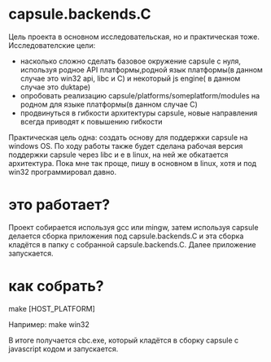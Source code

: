 capsule.backends.C
==========

Цель проекта в основном исследовательская, но и практическая тоже. 
Исследователские цели:
+ насколько сложно сделать базовое окружение capsule с нуля, используя родное API платформы,родной язык платформы(в данном случае это win32 api, libc и С) и некоторый js engine( в данном случае это duktape)
+ опробовать реализацию capsule/platforms/someplatform/modules на родном для языке платформы(в данном случае C)
+ продвинуться в гибкости архитектуры capsule, новые направления всегда приводят к повышению гибкости

Практическая цель одна: создать основу для поддержки capsule на windows OS. По ходу работы также будет сделана рабочая версия поддержки capsule через libc и e в linux, на ней же обкатается архитектура. Пока мне так проще, пишу в основном в linux, хотя и под win32 программировал давно.

это работает?
=================

Проект собирается используя gcc или mingw, затем используя capsule делается сборка приложения под capsule.backends.C и эта сборка кладётся в папку с собранной capsule.backends.C. Далее приложение запускается.

как собрать?
============

make [HOST_PLATFORM]

Например:
make win32

В итоге получается cbc.exe, который кладётся в сборку capsule с javascript кодом и запускается.
